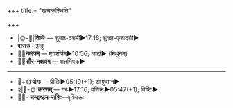 +++
title = "खचक्रस्थितिः"

+++
- |🌞-🌛|**तिथिः** — शुक्ल-दशमी►17:16; शुक्ल-एकादशी►  
- **वासरः**—इन्दुः  
- 🌌🌛**नक्षत्रम्** — मृगशीर्षम्►10:56; आर्द्रा► (मिथुनम्)  
- 🌌🌞**सौर-नक्षत्रम्** — शतभिषक्►  
___________________
- 🌛+🌞**योगः** — प्रीतिः►05:19(+1); आयुष्मान्►  
- २|🌛-🌞|**करणम्** — गरः►17:16; वणिजः►05:47(+1); विष्टिः►  
- 🌌🌛- **चन्द्राष्टम-राशिः**—वृश्चिकः  

